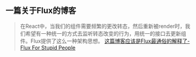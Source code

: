 ## 一篇关于Flux的博客

>在React中，当我们的组件需要频繁的更改转态，然后重新被render时，我们希望有一种统一的方式去监听转态改变的行为，用统一的接口去更新组件。Flux提供了这么一种架构思想。
[这篇博客应该是Flux最通俗的解释了-Flux For Stupid People](http://blog.andrewray.me/flux-for-stupid-people/)

